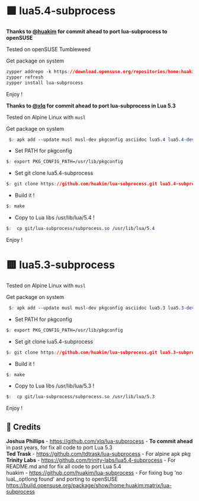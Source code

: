 # 🟩 lua5.4-subprocess

**Thanks to [@huakim](https://github.com/huakim/lua-subprocess) for commit ahead to port lua-subprocess to openSUSE**

Tested on openSUSE Tumbleweed

Get package on system

 ```css
zypper addrepo -k https://download.opensuse.org/repositories/home:huakim:matrix/openSUSE_Tumbleweed/home:huakim:matrix.repo
zypper refresh
zypper install lua-subprocess
  ```

  Enjoy !

**Thanks to [@xlq](https://github.com/xlq/lua-subprocess) for commit ahead to port lua-subprocess in Lua 5.3**

Tested on Alpine Linux with `musl`

Get package on system

 ```css
  $: apk add --update musl musl-dev pkgconfig asciidoc lua5.4 lua5.4-dev lua5.4-libs
  ```
  
  - Set PATH for pkgconfig
  
  ```css
  $: export PKG_CONFIG_PATH=/usr/lib/pkgconfig
  ```
  
  - Set git clone lua5.4-subprocess
  
  ```css
  $: git clone https://github.com/huakim/lua-subprocess.git lua5.4-subprocess
  ```
  
  - Build it !
  
  ```css
  $: make
  ```
  
  - Copy to Lua libs /usr/lib/lua/5.4 !
  
  ```css
  $:  cp git/lua-subprocess/subprocess.so /usr/lib/lua/5.4
  ```
  Enjoy !
  
# 🟨 lua5.3-subprocess

Tested on Alpine Linux with `musl`

Get package on system

 ```css
  $: apk add --update musl musl-dev pkgconfig asciidoc lua5.3 lua5.3-dev lua5.3-libs
  ```
  
  - Set PATH for pkgconfig
  
  ```css
  $: export PKG_CONFIG_PATH=/usr/lib/pkgconfig
  ```
  
  - Set git clone lua5.4-subprocess
  
  ```css
  $: git clone https://github.com/huakim/lua-subprocess.git lua5.3-subprocess
  ```
  
  - Build it !
  
  ```css
  $: make
  ```
  
  - Copy to Lua libs /usr/lib/lua/5.3 !
  
  ```css
  $:  cp git/lua-subprocess/subprocess.so /usr/lib/lua/5.3
  ```
  Enjoy !

  <h2>🤝 Credits</h2>

**Joshua Phillips** - https://github.com/xlq/lua-subprocess - **To commit ahead** in past years, for fix all code to port Lua 5.3
<br>
**Ted Trask** - https://github.com/tdtrask/lua-subprocess - For alpine apk pkg
<br>
**Trinity Labs** - https://github.com/trinity-labs/lua5.4-subprocess - For README.md and for fix all code to port Lua 5.4
<br>
huakim - https://github.com/huakim/lua-subprocess - For fixing bug 'no luaL_optlong found' and porting to openSUSE
https://build.opensuse.org/package/show/home:huakim:matrix/lua-subprocess
<br>
